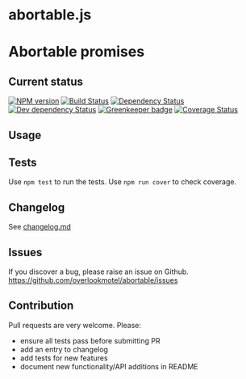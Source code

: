 # abortable.js

# Abortable promises

## Current status

[![NPM version](https://img.shields.io/npm/v/abortable.svg)](https://www.npmjs.com/package/abortable)
[![Build Status](https://img.shields.io/travis/overlookmotel/abortable/master.svg)](http://travis-ci.org/overlookmotel/abortable)
[![Dependency Status](https://img.shields.io/david/overlookmotel/abortable.svg)](https://david-dm.org/overlookmotel/abortable)
[![Dev dependency Status](https://img.shields.io/david/dev/overlookmotel/abortable.svg)](https://david-dm.org/overlookmotel/abortable)
[![Greenkeeper badge](https://badges.greenkeeper.io/overlookmotel/abortable.svg)](https://greenkeeper.io/)
[![Coverage Status](https://img.shields.io/coveralls/overlookmotel/abortable/master.svg)](https://coveralls.io/r/overlookmotel/abortable)

## Usage

## Tests

Use `npm test` to run the tests. Use `npm run cover` to check coverage.

## Changelog

See [changelog.md](https://github.com/overlookmotel/abortable/blob/master/changelog.md)

## Issues

If you discover a bug, please raise an issue on Github. https://github.com/overlookmotel/abortable/issues

## Contribution

Pull requests are very welcome. Please:

* ensure all tests pass before submitting PR
* add an entry to changelog
* add tests for new features
* document new functionality/API additions in README
